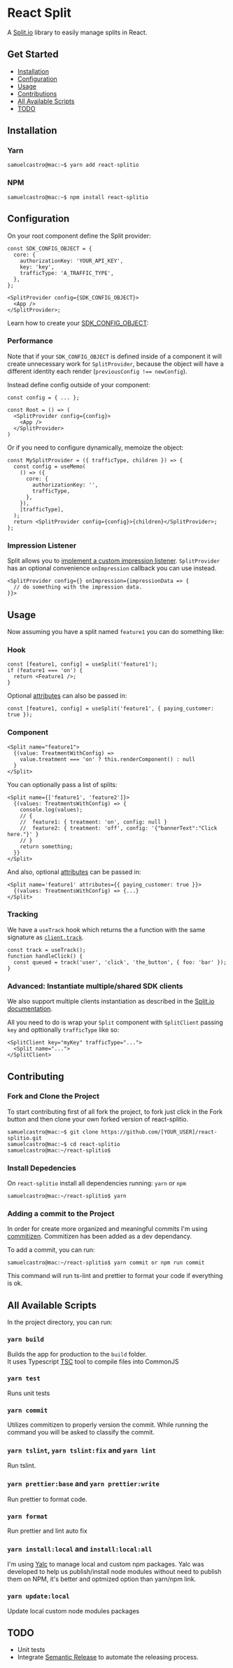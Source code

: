 # React Split

A [Split.io](https://www.split.io/) library to easily manage splits in React.

## Get Started

- [Installation](#installation)
- [Configuration](#configuration)
- [Usage](#usage)
- [Contributions](#install-dependencies)
- [All Available Scripts](#all-available-scripts)
- [TODO](#todo)

## Installation

### Yarn

```console
samuelcastro@mac:~$ yarn add react-splitio
```

### NPM

```console
samuelcastro@mac:~$ npm install react-splitio
```

## Configuration

On your root component define the Split provider:

```tsx
const SDK_CONFIG_OBJECT = {
  core: {
    authorizationKey: 'YOUR_API_KEY',
    key: 'key',
    trafficType: 'A_TRAFFIC_TYPE',
  },
};

<SplitProvider config={SDK_CONFIG_OBJECT}>
  <App />
</SplitProvider>;
```

Learn how to create your [SDK_CONFIG_OBJECT](https://help.split.io/hc/en-us/articles/360020448791-JavaScript-SDK#2-instantiate-the-sdk-and-create-a-new-split-client):

### Performance

Note that if your `SDK_CONFIG_OBJECT` is defined inside of a component it will create unnecessary work for `SplitProvider`,
because the object will have a different identity each render (`previousConfig !== newConfig`).

Instead define config outside of your component:

```tsx
const config = { ... };

const Root = () => (
  <SplitProvider config={config}>
    <App />
  </SplitProvider>
)
```

Or if you need to configure dynamically, memoize the object:

```tsx
const MySplitProvider = ({ trafficType, children }) => {
  const config = useMemo(
    () => ({
      core: {
        authorizationKey: '',
        trafficType,
      },
    }),
    [trafficType],
  );
  return <SplitProvider config={config}>{children}</SplitProvider>;
};
```

### Impression Listener

Split allows you to [implement a custom impression listener](https://help.split.io/hc/en-us/articles/360020564931-Node-js-SDK#listener).
`SplitProvider` has an optional convenience `onImpression` callback you can use instead.

```tsx
<SplitProvider config={} onImpression={impressionData => {
  // do something with the impression data.
}}>
```

## Usage

Now assuming you have a split named `feature1` you can do something like:

### Hook

```tsx
const [feature1, config] = useSplit('feature1');
if (feature1 === 'on') {
  return <Feature1 />;
}
```

Optional [attributes](https://help.split.io/hc/en-us/articles/360020448791-JavaScript-SDK#attribute-syntax)
can also be passed in:

```tsx
const [feature1, config] = useSplit('feature1', { paying_customer: true });
```

### Component

```tsx
<Split name="feature1">
  {(value: TreatmentWithConfig) =>
    value.treatment === 'on' ? this.renderComponent() : null
  }
</Split>
```

You can optionally pass a list of splits:

```tsx
<Split name={['feature1', 'feature2']}>
  {(values: TreatmentsWithConfig) => {
    console.log(values);
    // {
    //  feature1: { treatment: 'on', config: null }
    //  feature2: { treatment: 'off', config: '{"bannerText":"Click here."}' }
    // }
    return something;
  }}
</Split>
```

And also, optional [attributes](https://help.split.io/hc/en-us/articles/360020448791-JavaScript-SDK#attribute-syntax)
can be passed in:

```tsx
<Split name='feature1' attributes={{ paying_customer: true }}>
  {(values: TreatmentsWithConfig) => {...}
</Split>
```

### Tracking

We have a `useTrack` hook which returns the a function with the same signature as
[`client.track`](https://help.split.io/hc/en-us/articles/360020448791-JavaScript-SDK#track).

```tsx
const track = useTrack();
function handleClick() {
  const queued = track('user', 'click', 'the_button', { foo: 'bar' });
}
```

### Advanced: Instantiate multiple/shared SDK clients

We also support multiple clients instantiation as described in the [Split.io documentation](https://help.split.io/hc/en-us/articles/360020448791-JavaScript-SDK#advanced-instantiate-multiple-sdk-clients).

All you need to do is wrap your `Split` component with `SplitClient` passing `key` and opttionally `trafficType` like so:

```tsx
<SplitClient key="myKey" trafficType="...">
  <Split name="...">
</SplitClient>
```

## Contributing

### Fork and Clone the Project

To start contributing first of all fork the project, to fork just click in the Fork button and then clone your own forked version of react-splitio.

```console
samuelcastro@mac:~$ git clone https://github.com/[YOUR_USER]/react-splitio.git
samuelcastro@mac:~$ cd react-splitio
samuelcastro@mac:~/react-splitio$
```

### Install Depedencies

On `react-splitio` install all dependencies running: `yarn` or `npm`

```console
samuelcastro@mac:~/react-splitio$ yarn
```

### Adding a commit to the Project

In order for create more organized and meaningful commits I'm using [commitizen](https://github.com/commitizen/cz-cli). Commitizen has been added as a dev dependancy.

To add a commit, you can run:

```console
samuelcastro@mac:~/react-splitio$ yarn commit or npm run commit
```

This command will run ts-lint and prettier to format your code if everything is ok.

## All Available Scripts

In the project directory, you can run:

### `yarn build`

Builds the app for production to the `build` folder.<br>
It uses Typescript [TSC](https://www.typescriptlang.org/docs/handbook/compiler-options.html) tool to compile files into CommonJS

### `yarn test`

Runs unit tests

### `yarn commit`

Utilizes commitizen to properly version the commit. While running the command you will be asked to classify the commit.

### `yarn tslint`, `yarn tslint:fix` and `yarn lint`

Run tslint.

### `yarn prettier:base` and `yarn prettier:write`

Run prettier to format code.

### `yarn format`

Run prettier and lint auto fix

### `yarn install:local` and `install:local:all`

I'm using [Yalc](https://github.com/whitecolor/yalc) to manage local and custom npm packages. Yalc was developed to help us publish/install node modules without need to publish them on NPM, it's better and optmized option than yarn/npm link.

### `yarn update:local`

Update local custom node modules packages

## TODO

- Unit tests
- Integrate [Semantic Release](https://semantic-release.gitbook.io/semantic-release/) to automate the releasing process.
